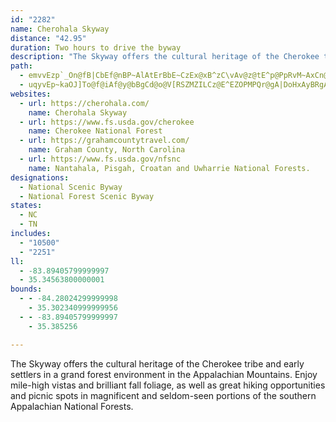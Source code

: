 ```yaml
---
id: "2282"
name: Cherohala Skyway
distance: "42.95"
duration: Two hours to drive the byway
description: "The Skyway offers the cultural heritage of the Cherokee tribe and early settlers in a grand forest environment in the Appalachian Mountains. Enjoy mile-high vistas and brilliant fall foliage, as well as great hiking\r\nopportunities and picnic spots in magnificent and seldom-seen portions of the southern Appalachian National Forests."
path:
  - emvvEzp`_On@fB|CbEf@nBP~AlAtErBbE~CzEx@xB^zC\vAv@z@tE^p@PpRvM~AxCn@~Cd@lGGvM^pE|@`DdDxFhBnHj@dE\`IEtJYjAi@l@u@ZaDIiAX[l@Oj@S`DB~@~@nBnBN|AC~AXzClBjDdD`D~FtFrCp@n@|KnRdBpFVnEO`Hu@jDcB~BwBXyBq@iB`@c@jA?pB^fDfAdDrDlH?nC_BlCqDrCyAdCm@lCv@rClF`Kn@fD?dD_A`DPjAf@hAlCxCp@|AbBzJlAlJhA`Ed@dAxArBlDtCd@|@\nBMxDrA`GLjEXxA|@tA`@rAR|AT`H^nAX\~@RZ?|@m@hBeCfEsHhCcDfA}@v@Sv@DXLh@j@JZJbAo@lEA~@Hl@~AhERjATrC^`Bb@v@rCrDnAxBn@~ANfABfAYjET~Ar@tAbCvCrK|Jp@|@^hA|@|HzAnG?dAE`@_@x@gCvBUx@E`AD^Xx@lCrCt@fBPjAV`IZrDBdAM~@u@dAo@Tu@?q@YyFeFmAc@u@FUJgBrBo@^u@Ds@Wi@m@UeA?gA\sCBkAQsB_@eAWYq@[y@Co@VkB`CoAr@y@DsAm@uA_Cm@yBWaCY_GSeA_@s@m@_@kAAoA^iA~@c@x@YfAKlA@lA\pBd@`BnDtGpCjH^p@h@^n@HbBShADhAd@Zp@LtAUzHZdE^fCv@dDz@xBx@lAl@j@pAT`Ds@t@AXFfCrB~DrCrBdDl@n@~DvBfDrCz@X\?xAYzACtAb@p@l@vDdFfGzFt@~@lAdBrBtDbA~C`Lxb@n@tDb@xDJ~EUdC]rAi@fAmBzCq@jBKxB^fJGhAWbAc@r@u@d@}@LyCDs@Ro@bAIZA`AP~@b@p@pKfGrBrBrB~CnArDl@tC^`DZjEBfEGpA[nBu@jBgAvAuAl@wBNu@PqC~Bw@d@}@X_A@y@Ym@m@kAgBm@e@WE]As@LeBdAw@LoASiAi@y@OsCF}AMeDyAwCKyA[u@e@aAyA[eA{@aGWeAs@_BcAgAu@Yu@Is@NULc@j@o@~C_@x@o@f@wDrAe@l@]|Ak@vE}@jDIdARfBZz@pDhDvCfDdAxAhA`Cb@pBJnBOjB[~@cA~@w@N{@AiCk@mAPi@j@{@rBc@n@s@^{@Hy@Us@c@kKyHu@Sy@@YJo@d@uIhKo@p@sAj@y@FcA?{A]y@c@u@s@s@{@g@cAk@mBOuAC{Cb@{C^eAx@wAxCmD`@gBJoBKyC]qBw@aBo@q@u@_@y@My@@yA^sClC{@X}@?yAc@}AWaFVu@WYW_@y@u@aCc@q@UOs@QsALy@^o@l@e@~@}BdHi@t@u@h@}@L_AKyAo@sEoC]GiAF}@x@W|ADdAb@fBnCrFr@tB`@|BNlDGzB_@lB}@~BaExFUdAYtDq@vAqCrBeBrBs@Zu@DYGcAs@wC_DiBeCe@y@YaACkAFa@Z}@bDgERy@@aAQeAyAmE_@y@SWo@SiA@m@b@c@r@u@tCsBdLyClGOfAOxCSfAM^SZUXWPeCdA[NYPYPWTg@t@}@fAe@^YN]N_@Lw@Ps@XWRQVOXOf@
  - uqyvEp~kaOJ]To@f@iAf@y@bBgCd@o@V[RSZMZILCz@E^EZOPMPQr@gA|DoHxAyBRgASyLfBcMZaAbD_Db@q@^{@dA}FR_Ab@wBlA}Fz@eE\qBdBaKLy@`@wB^wBH]He@\mAv@eCTo@Z{@~CeIp@{AhBsDt@uAP[FIT[VUZUVMFCZO~@]|By@`Ae@^Wx@q@NOJOLOFMFOH[BS@Y?W?QCOIe@EQGOEOMOMMMKSOSISG_C_@a@IWGSIYOQOKIQUS[GKISGQI_@CQCSAQ?[Dg@BSBODQHSHSNWLMJMLKRMXOb@S`@M^Gb@EvDEl@EZEJEPGJIPULSJYDMLc@dBsJ|@eENm@JYJWf@mAHSF[D[@Y?]C[GUOUOOOIOEKAQ@OFUNYVaCpDY`@m@dA]r@]z@[p@k@`Ac@h@g@f@]X[Ps@Zo@Rm@Jk@Fw@Bs@?}@K_@G]Sc@c@MQKUIWGSEWC]Ac@Dc@He@Ps@ZgAr@qBPq@Lm@Hg@@[?_A?o@Fi@Jy@Ni@Xi@R[b@c@n@c@jAe@pBu@p@Y`Am@|@o@`EgDtAmAXe@Ta@JUJYHYH[Hk@Hq@S{AMk@Uo@S]{@kAKKQIKCQCQ@_@?[C[GYO_@[a@e@i@{@i@o@q@m@e@]i@a@q@]k@[uCmB]]c@k@S[Uc@Oa@Oo@Ki@Gs@Ao@@q@Dg@Fw@Lm@Ne@Xk@LQXYLGRG^ILCLAPAb@Dj@DfCb@\Dj@FL@L?`@GHCLIRQPWLURe@BYBY@O?KAKCUKWOWW]k@s@aBkBe@o@yAiBuAgBsBiC[a@g@q@o@_AWe@KWKYIWESIYiA{E_@cBQkAGi@S_CIaAMiBEyABWF]JYXa@XSh@Qh@Kr@Ad@Aj@C\E^Kr@[rCaBx@e@ZSb@_@RYL]B[B_@Ca@AMESEKEOQYUa@QUMQIQKYGYEY?QB]\yARkAFk@@]?QGa@G[KUGIKKIGa@MiCmAIGIEUWQWO_@Sg@GQMg@AMA]?MB{@Fu@Ha@J_@HWL[\q@d@s@f@q@hDmEt@}@HMJQLSFQDQDa@@e@C]I]GUYy@u@cC_@oAMk@Ms@C]CWAm@?c@Bu@Fo@FYHc@Ts@Xm@Ve@~B_DrFoHPWJWHSLe@Hi@Dm@Bs@@a@?WAYCUEWE[IYM][s@S]SYSS}@w@kDiDmByBi@q@iA{AgCuDYe@gE_IIQOc@Og@Mw@C[A_@AQAUB{@@]Da@Ls@H]Lc@\aAhAkDHi@Ba@@[Bc@AYA[G]E[Y{AQ_AGq@AQ@a@Fq@DYF]H]Rm@ZaAFWDOH[BUFm@Bg@?a@?]?OAe@Ec@Gu@QeASu@EKUs@Ys@Yq@}AmDa@aAg@eBQo@Kw@E]Eg@Ce@MkE?e@B_@D[@GHc@BMDKNWVe@PWRQTIhAUv@ShAc@RKb@e@l@_Ab@cAZs@Rm@V{@VcATwAD]Bs@@]?G?s@GkASoAI]K]GQO_@Sc@QYU[QSYYSOOKq@e@w@m@OQIIOSIMSg@KYEWGe@Gy@?S?W@UDg@Lg@HYL_@f@_A`@{@Tc@n@aBJ]@O@MBO?M?]AQAMGm@CUK_@Ys@Yq@u@}A_D{Gg@qASs@Ks@MgAEc@Gq@KuAIeAG_AMaAG]I[K]c@mAk@}@{AiC[s@GOKc@IWIa@c@{BW_AKYM[a@w@c@q@s@oAyA}CeBwDsB_FkCmFiBgDqEmIsBqD_@e@]]m@e@y@a@w@Uq@OiFc@uC}Ii@}Ak@cAwDqEqB_CMUIWI]IuA?aBAkDMkEKu@[o@_@a@g@a@i@Qe@EgAFgBXoBTq@@a@Ga@QWOUWS[Q_@Ka@Ik@EeADsECsACUGUGQIK[Y_AaAqAeAwGmFoAaAuGaFi@SiAUa@Eq@?aBHk@FqBTgABkAI{@[o@a@i@q@W_@Yo@g@cBy@cDqA}Cu@_AwF_GkD{CkDiD}EoE{B_CwBsC?gAQiBOiAQs@]w@k@k@iAi@u@YoAa@WO_@WSUMWSg@Iu@@iAZw@b@i@ZU\Qj@Mz@GrBMpADr@HVB~@PhC|@~Ar@tAr@`C|Al@l@`@`@ZXZN\J\D`@BhACvA?ZHXLZXZ`@x@jAr@nAl@z@`Ar@lAh@x@RfA@zA]pBi@fBU`@C^?VFNBXNTPZ\^j@\bAn@rA^p@X^\Vh@Xh@Vr@Lp@?b@E^OVURYNUVc@d@m@b@S`@Gh@AbBR~@\b@Nd@X^Vd@p@Vd@Lv@Bl@EnBEbADt@Jh@JVPTl@Tl@Pt@P|@Rb@PRNNXN\Jr@?l@c@xDAjAD|@Nz@Vp@l@n@p@^hAXbBPlBGvC_@bAUnAIl@Fp@TZ\Rj@n@xBh@vBr@dClAxBhB`BpB|ArBl@dCOxAaBH[B_@DsA?}DD}ARiA`@s@n@e@zBa@pGs@|@Cd@?hBJdA?`AKn@m@Vm@PsADsAKaASg@M[]c@a@c@k@a@gFsBs@]yAaAiB_BuBuCaC{Dq@}@WW_@[cAk@_Ac@s@o@w@{@aAeBmAeAkAi@qAiA_@y@_@yDg@sBg@aByDwGaBuDyCyIgBmFm@wBm@aCSkAU}AMoCBeADe@NaAtAwGDeBXiEF}@Hg@Je@L_@T]X[TO\QnA]|@]h@a@h@u@r@eB`@i@rAo@j@CzB`@f@RXDd@G\MfAsBTo@RWlAw@p@[j@c@Ra@Jc@Bo@GcBIw@CuAD}BHs@Lu@Po@Zi@vBwBFI`AaATa@BQDYHuAUcBUwAs@gEIu@Ck@?s@FgAb@aBRm@d@w@Vk@NWJUJa@DW@k@Ck@EUi@aBoCqHSaBKgA@iAD{@H{@Nm@fCeFf@_ARu@NaAPwAAuCeBmGKqBEgCL{Ah@kBlBqDh@kAv@yCPs@b@mAx@eBp@eAj@k@nA{@xFyAj@e@Tc@Rg@F_AAgC@m@Hc@La@rAsB`@y@JYf@aCHgADaDKaMCcABy@\aBTe@d@s@hAw@\UjAiAp@w@p@{@PQ`@UXMZGT?`@BdBn@zAb@z@I^[VY\_ABi@N_EHa@H[JYLSb@a@b@W|Aa@dAa@j@eAHk@?WIaA_BgEgB}HEwEjA}LBy@i@yAkAoBIq@RaBnCmJI_C_AsF?_A^sBJkA[{@mBkAeA{AIyAJy@\y@hB_DNgBI}AcAgBk@yAEsAxAoJTyDOgByDsIkAaEq@yDDgA@O
websites:
  - url: https://cherohala.com/
    name: Cherohala Skyway
  - url: https://www.fs.usda.gov/cherokee
    name: Cherokee National Forest
  - url: https://grahamcountytravel.com/
    name: Graham County, North Carolina
  - url: https://www.fs.usda.gov/nfsnc
    name: Nantahala, Pisgah, Croatan and Uwharrie National Forests.
designations:
  - National Scenic Byway
  - National Forest Scenic Byway
states:
  - NC
  - TN
includes:
  - "10500"
  - "2251"
ll:
  - -83.89405799999997
  - 35.34563800000001
bounds:
  - - -84.28024299999998
    - 35.302340999999956
  - - -83.89405799999997
    - 35.385256

---
```


The Skyway offers the cultural heritage of the Cherokee tribe and early settlers in a grand forest environment in the Appalachian Mountains. Enjoy mile-high vistas and brilliant fall foliage, as well as great hiking opportunities and picnic spots in magnificent and seldom-seen portions of the southern Appalachian National Forests.
